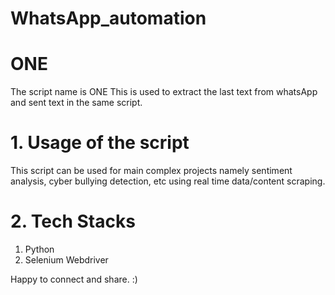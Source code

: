 # WhatsApp_automation

# ONE

The script name is ONE 
This is used to extract the last text from whatsApp and sent text in the same script.

# 1. Usage of the script
This script can be used for main complex projects namely sentiment analysis, cyber bullying detection, etc using real time data/content scraping.

# 2. Tech Stacks 
1. Python
2. Selenium Webdriver

Happy to connect and share.
:)
